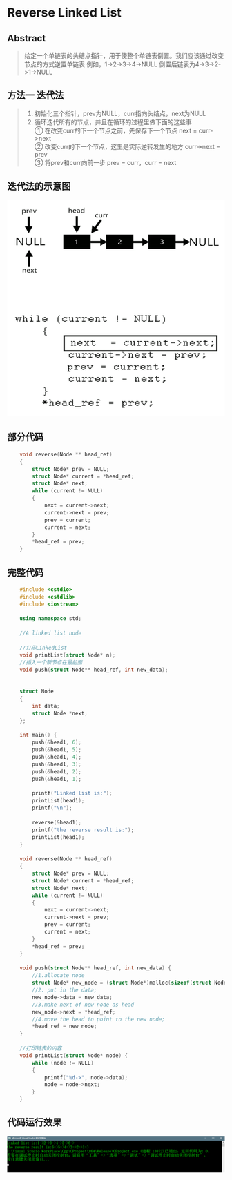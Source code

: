# Reverse Linked List


## Abstract
> 给定一个单链表的头结点指针，用于使整个单链表倒置。我们应该通过改变节点的方式逆置单链表
> 例如，1->2->3->4->NULL
> 倒置后链表为4->3->2->1->NULL


## 方法一 迭代法
> 1. 初始化三个指针，prev为NULL，curr指向头结点，next为NULL
> 2. 循环迭代所有的节点，并且在循环的过程里做下面的这些事  
> ① 在改变curr的下一个节点之前，先保存下一个节点  next = curr->next  
> ② 改变curr的下一个节点，这里是实际逆转发生的地方 curr->next = prev  
> ③ 将prev和curr向前一步 prev = curr，curr = next

## 迭代法的示意图
![倒置的动态示意图](_v_images/20190218233409183_12563.gif)


## 部分代码
```c++
    void reverse(Node ** head_ref)
    {
    	struct Node* prev = NULL;
    	struct Node* current = *head_ref;
    	struct Node* next;
    	while (current != NULL)
    	{ 
    		next = current->next;
    		current->next = prev;
    		prev = current;
    		current = next;
    	}
    	*head_ref = prev;
    }
```

## 完整代码
```c++
    #include <cstdio>
    #include <cstdlib>
    #include <iostream>

    using namespace std;

    //A linked list node

    //打印LinkedList
    void printList(struct Node* n);
    //插入一个新节点在最前面
    void push(struct Node** head_ref, int new_data);


    struct Node
    {
    	int data;
    	struct Node *next;
    };

    int main() {
    	push(&head1, 6);
    	push(&head1, 5);
    	push(&head1, 4);
    	push(&head1, 3);
    	push(&head1, 2);
    	push(&head1, 1);

    	printf("Linked list is:");
    	printList(head1);
    	printf("\n");

    	reverse(&head1);
    	printf("the reverse result is:");
    	printList(head1);
    }

    void reverse(Node ** head_ref)
    {
    	struct Node* prev = NULL;
    	struct Node* current = *head_ref;
    	struct Node* next;
    	while (current != NULL)
    	{
    		next = current->next;
    		current->next = prev;
    		prev = current;
    		current = next;
    	}
    	*head_ref = prev;
    }

    void push(struct Node** head_ref, int new_data) {
    	//1.allocate node
    	struct Node* new_node = (struct Node*)malloc(sizeof(struct Node));
    	//2. put in the data;
    	new_node->data = new_data;
    	//3.make next of new node as head
    	new_node->next = *head_ref;
    	//4.move the head to point to the new node;
    	*head_ref = new_node;
    }

    //打印链表的内容
    void printList(struct Node* node) {
    	while (node != NULL)
    	{
    		printf("%d->", node->data);
    		node = node->next;
    	}
    }
```

## 代码运行效果
![倒置单链表结果](_v_images/20190221174851957_3924.png)